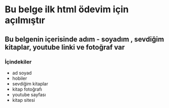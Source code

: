 # Bu belge ilk html ödevim için açılmıştır
## Bu belgenin içerisinde adım - soyadım , sevdiğim kitaplar, youtube linki ve fotoğraf var
### İçindekiler
- ad soyad
- hobiler
- sevdiğim kitaplar
- kitap fotoğrafı
- youtube sayfası
- kitap sitesi